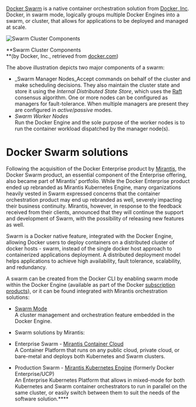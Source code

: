 [Docker Swarm](https://docs.docker.com/engine/swarm/) is a native container orchestration solution from [Docker, Inc](https://www.docker.com/). Docker, in swarm mode, logically groups multiple Docker Engines into a swarm, or cluster, that allows for applications to be deployed and managed at scale.

![Swarm Cluster Components](https://courses.edx.org/asset-v1:LinuxFoundationX+LFS151.x+2T2023+type@asset+block/Swarm_Cluster_Components.png)

**Swarm Cluster Components  
**(by Docker, Inc., retrieved from [docker.com](https://docs.docker.com/engine/swarm/images/swarm-diagram.png))

The above illustration depicts two major components of a swarm:

- _Swarm Manager Nodes_Accept commands on behalf of the cluster and make scheduling decisions. They also maintain the cluster state and store it using the _Internal Distributed State Store_, which uses the [Raft](https://raft.github.io) consensus algorithm. One or more nodes can be configured as managers for fault-tolerance. When multiple managers are present they are configured in _active_/_passive_ modes.
- _Swarm Worker Nodes_  
    Run the Docker Engine and the sole purpose of the worker nodes is to run the container workload dispatched by the manager node(s).
# Docker Swarm solutions
Following the acquisition of the Docker Enterprise product by [Mirantis](https://www.mirantis.com/), the Docker Swarm product, an essential component of the Enterprise offering, also became part of Mirantis' portfolio. While the Docker Enterprise product ended up rebranded as Mirantis Kubernetes Engine, many organizations heavily vested in Swarm expressed concerns that the container orchestration product may end up rebranded as well, severely impacting their business continuity. Mirantis, however, in response to the feedback received from their clients, announced that they will continue the support and development of Swarm, with the possibility of releasing new features as well.

Swarm is a Docker native feature, integrated with the Docker Engine, allowing Docker users to deploy containers on a distributed cluster of docker hosts - swarm, instead of the single docker host approach to containerized applications deployment. A distributed deployment model helps applications to achieve high availability, fault tolerance, scalability, and redundancy.

A swarm can be created from the Docker CLI by enabling swarm mode within the Docker Engine (available as part of the Docker [subscription products](https://www.docker.com/pricing)), or it can be found integrated with Mirantis orchestration solutions:

- [Swarm Mode](https://docs.docker.com/engine/swarm/)  
    A cluster management and orchestration feature embedded in the Docker Engine.
- Swarm solutions by Mirantis:

- Enterprise Swarm - [Mirantis Container Cloud](https://www.mirantis.com/software/mirantis-container-cloud/)  
    A Container Platform that runs on any public cloud, private cloud, or bare-metal and deploys both Kubernetes and Swarm clusters. 
- Production Swarm - [Mirantis Kubernetes Engine](https://www.mirantis.com/software/mirantis-kubernetes-engine/) (formerly Docker Enterprise/UCP)  
    An Enterprise Kubernetes Platform that allows in mixed-mode for both Kubernetes and Swarm container orchestrators to run in parallel on the same cluster, or easily switch between them to suit the needs of the software solution.****